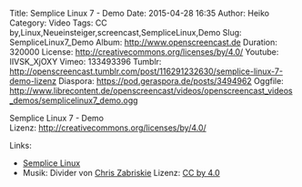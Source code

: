 Title: Semplice Linux 7 - Demo
Date: 2015-04-28 16:35
Author: Heiko
Category: Video
Tags: CC by,Linux,Neueinsteiger,screencast,SempliceLinux,Demo
Slug: SempliceLinux7_Demo
Album: http://www.openscreencast.de
Duration: 320000
License: http://creativecommons.org/licenses/by/4.0/
Youtube: IIVSK_XjOXY
Vimeo: 133493396
Tumblr: http://openscreencast.tumblr.com/post/116291232630/semplice-linux-7-demo-lizenz
Diaspora: https://pod.geraspora.de/posts/3494962
Oggfile: http://www.librecontent.de/openscreencast/videos/openscreencast_videos_demos/semplicelinux7_demo.ogg

Semplice Linux 7 - Demo  
Lizenz: <http://creativecommons.org/licenses/by/4.0/>

Links:

  * [Semplice Linux](http://semplice-linux.org/ "Link zu semplice-linux.org" )
  * Musik: Divider von [Chris Zabriskie](http://chriszabriskie.com/ "Link zu chriszabriskie.com" ) Lizenz: [CC by 4.0](http://creativecommons.org/licenses/by/4.0/)

